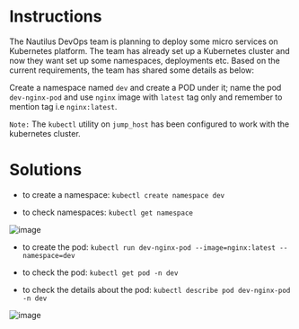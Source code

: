 # Instructions

The Nautilus DevOps team is planning to deploy some micro services on Kubernetes platform. The team has already set up a Kubernetes cluster and now they want set up some namespaces, deployments etc. Based on the current requirements, the team has shared some details as below:

Create a namespace named `dev` and create a POD under it; name the pod `dev-nginx-pod` and use `nginx` image with `latest` tag only and remember to mention tag i.e `nginx:latest`.

`Note:` The `kubectl` utility on `jump_host` has been configured to work with the kubernetes cluster.

# Solutions

- to create a namespace: `kubectl create namespace dev`

- to check namespaces: `kubectl get namespace`

![image](https://github.com/janaom/KodeKloud-Engineer-2.0/assets/83917694/34f312f8-4775-43c6-b8b3-4b7e4bbf769d)


- to create the pod: `kubectl run dev-nginx-pod --image=nginx:latest --namespace=dev`

- to check the pod: `kubectl get pod -n dev`

- to check the details about the pod: `kubectl describe pod dev-nginx-pod -n dev`

![image](https://github.com/janaom/KodeKloud-Engineer-2.0/assets/83917694/5b6e25cc-c028-41af-906c-bc0ae9812902)
